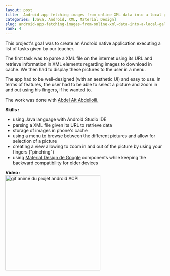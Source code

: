 ```yaml
---
layout: post
title:  Android app fetching images from online XML data into a local gallery
categories: [Java, Android, XML, Material Design]
slug: android-app-fetching-images-from-online-xml-data-into-a-local-gallery
rank: 4
---
```


This project's goal was to create an Android native application executing a list of tasks given by our teacher.

The first task was to parse a XML file on the internet using its URL and retrieve information in XML elements regarding images to download in cache. We then had to display these pictures to the user in a menu.

The app had to be well-designed (with an aesthetic UI) and easy to use. In terms of features, the user had to be able to select a picture and zoom in and out using his fingers, if he wanted to.


The work was done with [Abdel Ait Abdelloili.](https://fr.linkedin.com/in/ait-abdelloili)

**Skills :**
- using Java language with Android Studio IDE
- parsing a XML file given its URL to retrieve data
- storage of images in phone's cache
- using a menu to browse between the different pictures and allow for selection of a picture
- creating a view allowing to zoom in and out of the picture by using your fingers ("pinching")
- using [Material Design de Google](https://fr.wikipedia.org/wiki/Material_design) components while keeping the backward compatibility for older devices

**Video :**  
<a href="https://alexandrebulatovic.github.io/images/projet-android-acpi.gif">
	<img src="https://alexandrebulatovic.github.io/images/projet-android-acpi.gif" width="300" alt="gif animé du projet android ACPI">
</a>
